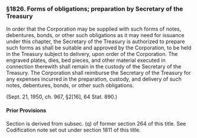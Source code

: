 ### §1826. Forms of obligations; preparation by Secretary of the Treasury ###

In order that the Corporation may be supplied with such forms of notes, debentures, bonds, or other such obligations as it may need for issuance under this chapter, the Secretary of the Treasury is authorized to prepare such forms as shall be suitable and approved by the Corporation, to be held in the Treasury subject to delivery, upon order of the Corporation. The engraved plates, dies, bed pieces, and other material executed in connection therewith shall remain in the custody of the Secretary of the Treasury. The Corporation shall reimburse the Secretary of the Treasury for any expenses incurred in the preparation, custody, and delivery of such notes, debentures, bonds, or other such obligations.

(Sept. 21, 1950, ch. 967, §2[16], 64 Stat. 890.)

#### Prior Provisions ####

Section is derived from subsec. (q) of former section 264 of this title. See Codification note set out under section 1811 of this title.